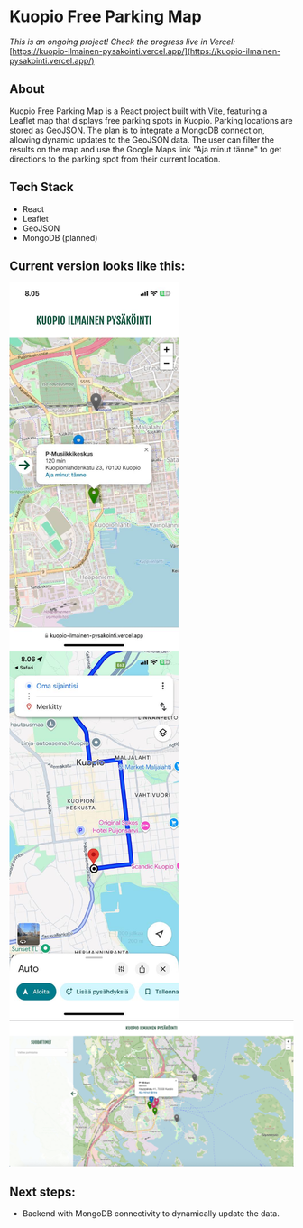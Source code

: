 # Kuopio Free Parking Map

*This is an ongoing project! Check the progress live in Vercel:*
[https://kuopio-ilmainen-pysakointi.vercel.app/](https://kuopio-ilmainen-pysakointi.vercel.app/)

## About
Kuopio Free Parking Map is a React project built with Vite, featuring a Leaflet map that displays free parking spots in Kuopio. Parking locations are stored as GeoJSON. The plan is to integrate a MongoDB connection, allowing dynamic updates to the GeoJSON data. The user can filter the results on the map and use the Google Maps link "Aja minut tänne" to get directions to the parking spot from their current location.

## Tech Stack
- React
- Leaflet
- GeoJSON
- MongoDB (planned)

## Current version looks like this:

<div style="float: left">
    <img src="./versions/mobile/mobile_2.jpg" width="300" />
    <img src="./versions/mobile/mobile_1.jpg" width="300" />
</div>

<img src="./versions/version_latest.png" width="605" />

## Next steps:
- Backend with MongoDB connectivity to dynamically update the data.